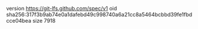 version https://git-lfs.github.com/spec/v1
oid sha256:317f3b9ab74e0a1dafebd49c998740a6a21cc8a5464bcbbd39fe1fbdcce04bea
size 7918

